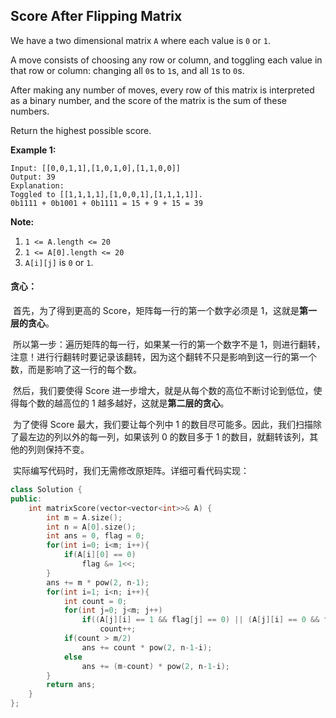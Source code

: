 ## Score After Flipping Matrix

We have a two dimensional matrix `A` where each value is `0` or `1`.

A move consists of choosing any row or column, and toggling each value in that row or column: changing all `0`s to `1`s, and all `1`s to `0`s.

After making any number of moves, every row of this matrix is interpreted as a binary number, and the score of the matrix is the sum of these numbers.

Return the highest possible score.

**Example 1:**

```
Input: [[0,0,1,1],[1,0,1,0],[1,1,0,0]]
Output: 39
Explanation:
Toggled to [[1,1,1,1],[1,0,0,1],[1,1,1,1]].
0b1111 + 0b1001 + 0b1111 = 15 + 9 + 15 = 39
```

**Note:**

1. `1 <= A.length <= 20`
2. `1 <= A[0].length <= 20`
3. `A[i][j]` is `0` or `1`.

#### 贪心：

​		首先，为了得到更高的 Score，矩阵每一行的第一个数字必须是 1，这就是**第一层的贪心**。

​		所以第一步：遍历矩阵的每一行，如果某一行的第一个数字不是 1，则进行翻转，注意！进行行翻转时要记录该翻转，因为这个翻转不只是影响到这一行的第一个数，而是影响了这一行的每个数。

​		然后，我们要使得 Score 进一步增大，就是从每个数的高位不断讨论到低位，使得每个数的越高位的 1 越多越好，这就是**第二层的贪心**。

​		为了使得 Score 最大，我们要让每个列中 1 的数目尽可能多。因此，我们扫描除了最左边的列以外的每一列，如果该列 0 的数目多于 1 的数目，就翻转该列，其他的列则保持不变。

​		实际编写代码时，我们无需修改原矩阵。详细可看代码实现：

```c++
class Solution {
public:
    int matrixScore(vector<vector<int>>& A) {
        int m = A.size();
        int n = A[0].size();
        int ans = 0, flag = 0;
        for(int i=0; i<m; i++){
            if(A[i][0] == 0)
                flag &= 1<<;
        }
        ans += m * pow(2, n-1);
        for(int i=1; i<n; i++){
            int count = 0;
            for(int j=0; j<m; j++)
                if((A[j][i] == 1 && flag[j] == 0) || (A[j][i] == 0 && flag[j] == 1))
                    count++;
            if(count > m/2)
                ans += count * pow(2, n-1-i);
            else
                ans += (m-count) * pow(2, n-1-i);
        }
        return ans;
    }
};
```

